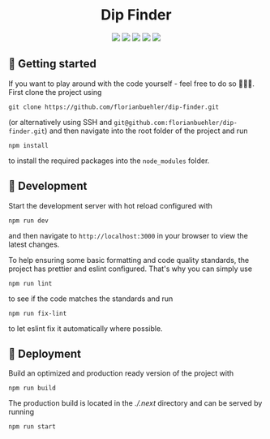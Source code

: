 <h1 align="center">
  Dip Finder
</h1>

<p align="center">
    <a style="text-decoration: none" href="https://nextjs.org/" alt="Next.js">
        <img src="https://img.shields.io/badge/framework-Next.js-61dbfb" />
    </a>
    <a style="text-decoration: none" href="https://www.typescriptlang.org/" alt="TypeScript">
        <img src="https://img.shields.io/badge/language-TypeScript-3178c6" />
    </a>
    <a style="text-decoration: none" href="https://tailwindcss.com/" alt="Tailwind CSS">
        <img src="https://img.shields.io/badge/styling-Tailwind_CSS-38bdf8" />
    </a>
    <a style="text-decoration: none" href="https://eslint.org/" alt="Eslint">
        <img src="https://img.shields.io/badge/linter-ESLint-4a31c3" />
    </a>
    <a style="text-decoration: none" href="https://prettier.io/" alt="Prettier">
        <img src="https://img.shields.io/badge/code_style-Prettier-ff69b4" />
    </a>
</p>


## 🚀 Getting started

If you want to play around with the code yourself - feel free to do so 🧑🏻‍💻. First clone the project using
```shell script
git clone https://github.com/florianbuehler/dip-finder.git
```
(or alternatively using SSH and `git@github.com:florianbuehler/dip-finder.git`) and then navigate into the root folder of the project and run
```shell script
npm install
```
to install the required packages into the `node_modules` folder.


## 🔧 Development

Start the development server with hot reload configured with
```shell script
npm run dev
```
and then navigate to `http://localhost:3000` in your browser to view the latest changes.

To help ensuring some basic formatting and code quality standards, the project has prettier and eslint configured. That's why you can simply use
```shell script
npm run lint
```
to see if the code matches the standards and run
```shell script
npm run fix-lint
```
to let eslint fix it automatically where possible.


## 💫 Deployment

Build an optimized and production ready version of the project with
```shell script
npm run build
```
The production build is located in the *./.next* directory and can be served by running
```shell script
npm run start
```

